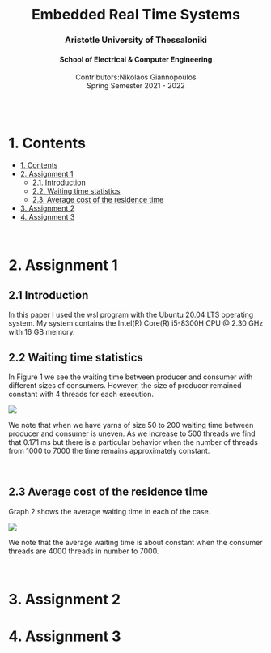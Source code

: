 <br />
<div align="center">
  <h1 align="center">Embedded Real Time Systems</h1>
  <h3 align="center">Aristotle University of Thessaloniki</h3>
  <h4 align="center">School of Electrical & Computer Engineering</h4>
  <p align="center">
    Contributors:Nikolaos Giannopoulos
    <br />
    Spring Semester 2021 - 2022
    <br />
    <br />
  </p>
</div>
<br />

# 1. Contents
- [1. Contents](#1-contents)
- [2. Assignment 1](#2-assignment-1)
  - [2.1. Introduction](#21-introduction)
  - [2.2. Waiting time statistics](#22-waiting-time-statistics)
  - [2.3. Average cost of the residence time](#23-average-cost-of-the-residence-time)
- [3. Assignment 2](#3-assignment-2)
- [4. Assignment 3](#4-assignment-3)

<br />

# 2. Assignment 1
## 2.1 Introduction
In this paper I used the wsl program with the Ubuntu 20.04 LTS operating system. My system contains the Intel(R) Core(R) i5-8300H CPU @ 2.30 GHz with 16 GB memory.
## 2.2 Waiting time statistics

In Figure 1 we see the waiting time between producer and consumer with different sizes of consumers. However, the size of producer remained constant with 4 threads for each execution.
 <br />

<img src="https://github.com/NikolaosGian/EmbeddedRealTimeSystems/blob/main/graphs/graph_1.PNG"> <br />

We note that when we have yarns of size 50 to 200 waiting time between producer and consumer is uneven. As we increase to 500 threads we find that 0.171 ms but there is a particular behavior when the number of threads from 1000 to 7000 the time remains approximately constant.


<br />

## 2.3 Average cost of the residence time 
Graph 2 shows the average waiting time in each of the case. <br />

<img src="https://github.com/NikolaosGian/EmbeddedRealTimeSystems/blob/main/graphs/graph_2.PNG"> <br />

We note that the average waiting time is about constant when the consumer threads are 4000 threads in number to 7000.

<br />

# 3. Assignment 2

# 4. Assignment 3

